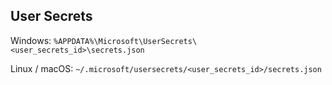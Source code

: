 
## User Secrets
Windows:
`%APPDATA%\Microsoft\UserSecrets\<user_secrets_id>\secrets.json`

Linux / macOS:
`~/.microsoft/usersecrets/<user_secrets_id>/secrets.json`
